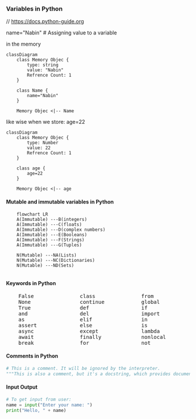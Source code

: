 ### Variables in Python
// https://docs.python-guide.org

name="Nabin" # Assigning value to a variable

in the memory

```mermaid
classDiagram
    class Memory Objec {
        type: string
        value: "Nabin"
        Refrence Count: 1
    }

    class Name {
        name="Nabin"
    }

    Memory Objec <|-- Name

```

like wise when we store:
age=22

```mermaid
classDiagram
    class Memory Objec {
        type: Number
        value: 22
        Refrence Count: 1
    }

    class age {
        age=22
    }

    Memory Objec <|-- age

```

#### Mutable and immutable variables in Python
``` mermaid
    flowchart LR
    A(Immutable) ---B(integers)
    A(Immutable) ---C(floats)
    A(Immutable) ---D(complex numbers)
    A(Immutable) ---E(Booleans)
    A(Immutable) ---F(Strings)
    A(Immutable) ---G(Tuples)

    N(Mutable) ---NA(Lists)
    N(Mutable) ---NC(Dictionaries)
    N(Mutable) ---ND(Sets)


```

#### Keywords in Python

<pre>
    False               class               from                or
    None                continue            global              pass
    True                def                 if                  raise
    and                 del                 import              return
    as                  elif                in                  try
    assert              else                is                  while
    async               except              lambda              with
    await               finally             nonlocal            yield
    break               for                 not
</pre>

#### Comments in Python
``` python
# This is a comment. It will be ignored by the interpreter.
"""This is also a comment, but it's a docstring, which provides documentation to other programmers reading your code."""

```

#### Input Output
``` python
# To get input from user:
name = input("Enter your name: ")
print("Hello, " + name)
```